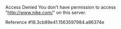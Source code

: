 Access Denied You don't have permission to access "http://www.nike.com/" on this server.

Reference #18.3cb89e41.1563597984.a86374e